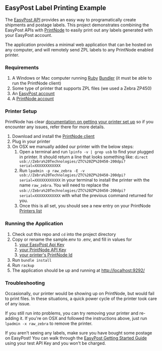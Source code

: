 ## EasyPost Label Printing Example

The [EasyPost API](https://www.easypost.com/getting-started) provides an easy
way to programatically create shipments and postage labels. This project
demonstrates combining the EasyPost APIs with [PrintNode](https://www.printnode.com/)
to easily print out any labels generated with your EasyPost account.

The application provides a minimal web application that can be hosted on any
computer, and will remotely send ZPL labels to any PrintNode enabled printer.

### Requirements

1. A Windows or Mac computer running [Ruby](https://www.ruby-lang.org/en/)
   [Bundler](http://bundler.io/) (it must be able to run the PrintNode client)
1. Some type of printer that supports ZPL files (we used a Zebra ZP450)
1. An [EasyPost account](https://www.easypost.com/signup)
1. A [PrintNode account](https://app.printnode.com/account/register)

### Printer Setup

PrintNode has clear [documentation on getting your printer set up](https://www.printnode.com/docs/introduction/)
so if you encounter any issues, refer there for more details.

1. Download and install the [PrintNode client](https://www.printnode.com/download/)
1. Plug in your printer
1. On OSX we manually added our printer with the below steps:
    1. Open a terminal and run `lpinfo -v | grep usb` to find your plugged in
       printer. It should return a line that looks something like:
       `direct usb://Zebra%20Technologies/ZTC%20ZP%20450-200dpi?serial=XXXXXXXXXXXX`
    1. Run `lpadmin -p raw_zebra -E -v usb://Zebra%20Technologies/ZTC%20ZP%20450-200dpi?serial=XXXXXXXXXXXX`
       in your terminal to install the printer with the name `raw_zebra`. You will
       need to replace the `usb://Zebra%20Technologies/ZTC%20ZP%20450-200dpi?serial=XXXXXXXXXXXX`
       with what the previous command returned for you.
    1. Once this is all set, you should see a new entry on your PrintNode
       [Printers list](https://app.printnode.com/account/printer)


### Running the Application

1. Check out this repo and `cd` into the project directory
1. Copy or rename the sample.env to .env, and fill in values for
    1. [your EasyPost Api Key](https://www.easypost.com/account#/api-keys)
    1. [your PrintNode API Key](https://app.printnode.com/account/apiKey)
    1. [your printer's PrintNode Id](https://app.printnode.com/account/printer)
1. Run `bundle install`
1. Run `rackup`
1. The application should be up and running at <http://localhost:9292/>


### Troubleshooting

Occasionally, our printer would be showing up on PrintNode, but would fail to
print files. In these situations, a quick power cycle of the printer took care
of any issue.

If you still run into problems, you can try removing your printer and re-adding
it. If you're on OSX and followed the instructions above, just run
`lpadmin -x raw_zebra` to remove the printer.

If you aren't seeing any labels, make sure you have bought some postage on
EasyPost! You can walk through the
[EasyPost Getting Started Guide](https://www.easypost.com/getting-started) using
your test API Key and you won't be charged.

